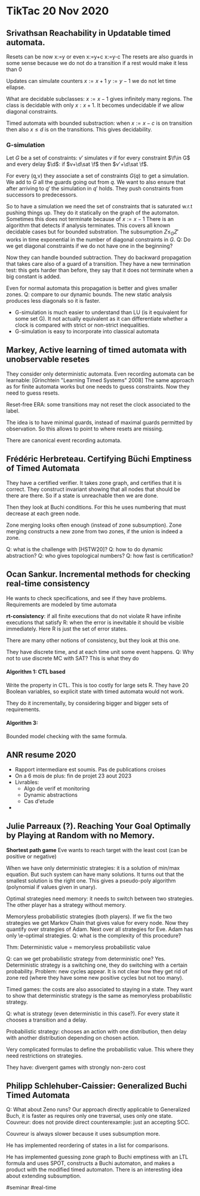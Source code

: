 # TikTac 20 Nov 2020

## Srivathsan Reachability in Updatable timed automata.
Resets can be now x:=y or even x:=y+c x:=y-c
The resets are also guards in some sense because we do not do a transition if a
rest would make it less than 0

Updates can simulate counters $x:=x+1$ $y:=y-1$ we do not let time ellapse.

What are decidable subclasses: $x:=x-1$ gives infinitely many regions.
The class is decidable with only $x:x+1$. It becomes undecidable if we allow
diagonal constraints.

Timed automata with bounded substraction: when $x:=x-c$ is on transition then
also $x\leq d$ is on the transitions. This gives decidability. 

### G-simulation
Let $G$ be a set of constraints: $v'$ simulates $v$ if for every constraint
$\f\in G$ and every delay $\d$:  if $v+\d\sat \f$ then $v'+\d\sat \f$.

For every (q,v) they associate a set of constraints $G(q)$ to get a simulation.
We add to $G$ all the guards going out from $q$. 
We want to also ensure that after arriving to $q'$ the simulation in $q'$ holds.
They push constraints from successors to predecessors.

So to have a simulation we need the set of constraints that is saturated w.r.t
pushing things up. They do it statically on the graph of the automaton. 
Sometimes this does not terminate because of $x:=x-1$
There is an algorithm that detects if analysis terminates. 
This covers all known decidable cases but for bounded substration.
The subsumption $Z\leq_G Z'$ works in time exponential in the number of diagonal
constraints in $G$. 
Q: Do we get diagonal constraints if we do not have one in the beginning?

Now they can handle bounded subtraction. They do backward propagation that takes
care also of a guard of a transition. 
They have a new termination test: this gets harder than before, they say that it
does not terminate when a big constant is added.

Even for normal automata this propagation is better and gives smaller zones.
Q: compare to our dynamic bounds.
The new static analysis produces less diagonals so it is faster.

* G-simulation is much easier to understand than LU (is it equivalent for some
  set G). It not actually equivalent as it can differentiate whether a clock is
  compared with strict or non-strict inequalities. 
* G-simulation is easy to incorporate into classical automata
  
## Markey, Active learning of timed automata with unobservable resetes
They consider only deterministic automata. 
Even recording automata can be learnable: [Grinchtein "Learning Timed Systems" 2008]
The same approach as for finite automata works but one needs to guess
constraints.
Now they need to guess resets.

Reset-free ERA: some transitions may not reset the clock associated to the
label.

The idea is to have minimal guards, instead of maximal guards permitted by
observation. So this allows to point to where resets are missing.

There are canonical event recording automata.


## Frédéric Herbreteau. Certifying Büchi Emptiness of Timed Automata

They have a certified verifier. It takes zone graph, and certifies that it is
correct. They construct invariant showing that all nodes that should be there
are there. So if a state is unreachable then we are done.

Then they look at Buchi conditions. For this he uses numbering that must
decrease at each green node. 

Zone merging looks often enough (instead of zone subsumption). Zone merging
constructs a new zone from two zones, if the union is indeed a zone.

Q: what is the challenge with [HSTW20]? 
Q: how to do dynamic abstraction?
Q: who gives topological numbers?
Q: how fast is certification?

## Ocan Sankur. Incremental methods for checking real-time consistency

He wants to check specifications, and see if they have problems.
Requirements are modeled by time automata

**rt-consistency**: if all finite executions that do not violate R have infinite
executions that satisfy R: when the error is inevitable it should be visible
immediately. Here R is just the set of error states.

There are many other notions of consistency, but they look at this one. 

They have discrete time, and at each time unit some event happens. 
Q: Why not to use discrete MC with SAT? 
This is what they do

#### Algorithm 1: CTL based
Write the property in CTL. This is too costly for large sets R.
They have 20 Boolean variables, so explicit state with timed automata would not
work.

They do it incrementally, by considering bigger and bigger sets of requirements.

#### Algorithm 3:
Bounded model checking with the same formula. 

## ANR resume 2020
* Rapport intermediare est soumis. Pas de publications croises
* On a 6 mois de plus: fin de projet 23 aout 2023
* Livrables:
  * Algo de verif et monitoring
  * Dynamic abstractions
  * Cas d'etude
* 


## Julie Parreaux (?). Reaching Your Goal Optimally by Playing at Random with no Memory.


**Shortest path game** Eve wants to reach target with the least cost (can be
positive or negative)

When we have only deterministic strategies: it is a solution of  min/max
equation. But such system can have many solutions. It turns out that the smallest
solution is the right one. This gives a pseudo-poly algorithm (polynomial if
values given in unary).

Optimal strategies need memory: it needs to switch between two strategies. The
other player has a strategy without memory. 

Memoryless probabilistic strategies (both players). If we fix the two strategies
we get Markov Chain that gives value for every node. Now they quantify over
strategies of Adam. Next over all strategies for Eve.
Adam has only \e-optimal strategies.
Q: what is the complexity of this procedure?

Thm: Deterministic value = memoryless probabilistic value

Q: can we get probabilistic strategy from deterministic one?
Yes. Deterministic strategy is a switching one, they do switching with a certain
probability. Problem: new cycles appear. It is not clear how they get rid of
zone red (where they have some new positive cycles but not too many).

Timed games: the costs are also associated to staying in a state.
They want to show that deterministic strategy is the same as memoryless
probabilistic strategy.

Q: what is strategy (even deterministic in this case?). For every state it
chooses a transition and a delay.

Probabilistic strategy: chooses an action with one distribution, then delay with
another distribution depending on chosen action.

Very complicated formulas to define the probabilistic value. This where they
need restrictions on strategies. 

They have: divergent games with strongly non-zero cost


## Philipp Schlehuber-Caissier: Generalized Buchi Timed Automata
Q: What about Zeno runs?
Our approach directly applicable to Generalized Buch, it is faster as requires
only one traversal, uses only one state.
Couvreur: does not provide direct counterexample: just an accepting SCC.

Couvreur is always slower because it uses subsumption more.

He has implemented reordering of states in a list for comparisons. 

He has implemented guessing zone graph to Buchi emptiness with an LTL formula
and uses SPOT, constructs a Buchi automaton, and makes a product with the
modified timed automaton. 
There is an interesting idea about extending subsumption. 













#seminar
#real-time